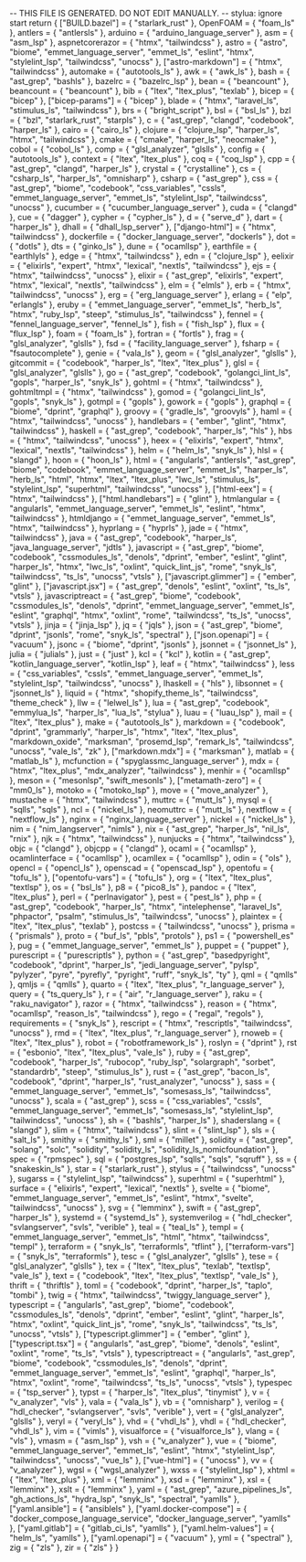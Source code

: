 -- THIS FILE IS GENERATED. DO NOT EDIT MANUALLY.
-- stylua: ignore start
return {
  ["BUILD.bazel"] = { "starlark_rust" },
  OpenFOAM = { "foam_ls" },
  antlers = { "antlersls" },
  arduino = { "arduino_language_server" },
  asm = { "asm_lsp" },
  aspnetcorerazor = { "htmx", "tailwindcss" },
  astro = { "astro", "biome", "emmet_language_server", "emmet_ls", "eslint", "htmx", "stylelint_lsp", "tailwindcss", "unocss" },
  ["astro-markdown"] = { "htmx", "tailwindcss" },
  automake = { "autotools_ls" },
  awk = { "awk_ls" },
  bash = { "ast_grep", "bashls" },
  bazelrc = { "bazelrc_lsp" },
  bean = { "beancount" },
  beancount = { "beancount" },
  bib = { "ltex", "ltex_plus", "texlab" },
  bicep = { "bicep" },
  ["bicep-params"] = { "bicep" },
  blade = { "htmx", "laravel_ls", "stimulus_ls", "tailwindcss" },
  brs = { "bright_script" },
  bsl = { "bsl_ls" },
  bzl = { "bzl", "starlark_rust", "starpls" },
  c = { "ast_grep", "clangd", "codebook", "harper_ls" },
  cairo = { "cairo_ls" },
  clojure = { "clojure_lsp", "harper_ls", "htmx", "tailwindcss" },
  cmake = { "cmake", "harper_ls", "neocmake" },
  cobol = { "cobol_ls" },
  comp = { "glsl_analyzer", "glslls" },
  config = { "autotools_ls" },
  context = { "ltex", "ltex_plus" },
  coq = { "coq_lsp" },
  cpp = { "ast_grep", "clangd", "harper_ls" },
  crystal = { "crystalline" },
  cs = { "csharp_ls", "harper_ls", "omnisharp" },
  csharp = { "ast_grep" },
  css = { "ast_grep", "biome", "codebook", "css_variables", "cssls", "emmet_language_server", "emmet_ls", "stylelint_lsp", "tailwindcss", "unocss" },
  cucumber = { "cucumber_language_server" },
  cuda = { "clangd" },
  cue = { "dagger" },
  cypher = { "cypher_ls" },
  d = { "serve_d" },
  dart = { "harper_ls" },
  dhall = { "dhall_lsp_server" },
  ["django-html"] = { "htmx", "tailwindcss" },
  dockerfile = { "docker_language_server", "dockerls" },
  dot = { "dotls" },
  dts = { "ginko_ls" },
  dune = { "ocamllsp" },
  earthfile = { "earthlyls" },
  edge = { "htmx", "tailwindcss" },
  edn = { "clojure_lsp" },
  eelixir = { "elixirls", "expert", "htmx", "lexical", "nextls", "tailwindcss" },
  ejs = { "htmx", "tailwindcss", "unocss" },
  elixir = { "ast_grep", "elixirls", "expert", "htmx", "lexical", "nextls", "tailwindcss" },
  elm = { "elmls" },
  erb = { "htmx", "tailwindcss", "unocss" },
  erg = { "erg_language_server" },
  erlang = { "elp", "erlangls" },
  eruby = { "emmet_language_server", "emmet_ls", "herb_ls", "htmx", "ruby_lsp", "steep", "stimulus_ls", "tailwindcss" },
  fennel = { "fennel_language_server", "fennel_ls" },
  fish = { "fish_lsp" },
  flux = { "flux_lsp" },
  foam = { "foam_ls" },
  fortran = { "fortls" },
  frag = { "glsl_analyzer", "glslls" },
  fsd = { "facility_language_server" },
  fsharp = { "fsautocomplete" },
  genie = { "vala_ls" },
  geom = { "glsl_analyzer", "glslls" },
  gitcommit = { "codebook", "harper_ls", "ltex", "ltex_plus" },
  glsl = { "glsl_analyzer", "glslls" },
  go = { "ast_grep", "codebook", "golangci_lint_ls", "gopls", "harper_ls", "snyk_ls" },
  gohtml = { "htmx", "tailwindcss" },
  gohtmltmpl = { "htmx", "tailwindcss" },
  gomod = { "golangci_lint_ls", "gopls", "snyk_ls" },
  gotmpl = { "gopls" },
  gowork = { "gopls" },
  graphql = { "biome", "dprint", "graphql" },
  groovy = { "gradle_ls", "groovyls" },
  haml = { "htmx", "tailwindcss", "unocss" },
  handlebars = { "ember", "glint", "htmx", "tailwindcss" },
  haskell = { "ast_grep", "codebook", "harper_ls", "hls" },
  hbs = { "htmx", "tailwindcss", "unocss" },
  heex = { "elixirls", "expert", "htmx", "lexical", "nextls", "tailwindcss" },
  helm = { "helm_ls", "snyk_ls" },
  hlsl = { "slangd" },
  hoon = { "hoon_ls" },
  html = { "angularls", "antlersls", "ast_grep", "biome", "codebook", "emmet_language_server", "emmet_ls", "harper_ls", "herb_ls", "html", "htmx", "ltex", "ltex_plus", "lwc_ls", "stimulus_ls", "stylelint_lsp", "superhtml", "tailwindcss", "unocss" },
  ["html-eex"] = { "htmx", "tailwindcss" },
  ["html.handlebars"] = { "glint" },
  htmlangular = { "angularls", "emmet_language_server", "emmet_ls", "eslint", "htmx", "tailwindcss" },
  htmldjango = { "emmet_language_server", "emmet_ls", "htmx", "tailwindcss" },
  hyprlang = { "hyprls" },
  jade = { "htmx", "tailwindcss" },
  java = { "ast_grep", "codebook", "harper_ls", "java_language_server", "jdtls" },
  javascript = { "ast_grep", "biome", "codebook", "cssmodules_ls", "denols", "dprint", "ember", "eslint", "glint", "harper_ls", "htmx", "lwc_ls", "oxlint", "quick_lint_js", "rome", "snyk_ls", "tailwindcss", "ts_ls", "unocss", "vtsls" },
  ["javascript.glimmer"] = { "ember", "glint" },
  ["javascript.jsx"] = { "ast_grep", "denols", "eslint", "oxlint", "ts_ls", "vtsls" },
  javascriptreact = { "ast_grep", "biome", "codebook", "cssmodules_ls", "denols", "dprint", "emmet_language_server", "emmet_ls", "eslint", "graphql", "htmx", "oxlint", "rome", "tailwindcss", "ts_ls", "unocss", "vtsls" },
  jinja = { "jinja_lsp" },
  jq = { "jqls" },
  json = { "ast_grep", "biome", "dprint", "jsonls", "rome", "snyk_ls", "spectral" },
  ["json.openapi"] = { "vacuum" },
  jsonc = { "biome", "dprint", "jsonls" },
  jsonnet = { "jsonnet_ls" },
  julia = { "julials" },
  just = { "just" },
  kcl = { "kcl" },
  kotlin = { "ast_grep", "kotlin_language_server", "kotlin_lsp" },
  leaf = { "htmx", "tailwindcss" },
  less = { "css_variables", "cssls", "emmet_language_server", "emmet_ls", "stylelint_lsp", "tailwindcss", "unocss" },
  lhaskell = { "hls" },
  libsonnet = { "jsonnet_ls" },
  liquid = { "htmx", "shopify_theme_ls", "tailwindcss", "theme_check" },
  llw = { "lelwel_ls" },
  lua = { "ast_grep", "codebook", "emmylua_ls", "harper_ls", "lua_ls", "stylua" },
  luau = { "luau_lsp" },
  mail = { "ltex", "ltex_plus" },
  make = { "autotools_ls" },
  markdown = { "codebook", "dprint", "grammarly", "harper_ls", "htmx", "ltex", "ltex_plus", "markdown_oxide", "marksman", "prosemd_lsp", "remark_ls", "tailwindcss", "unocss", "vale_ls", "zk" },
  ["markdown.mdx"] = { "marksman" },
  matlab = { "matlab_ls" },
  mcfunction = { "spyglassmc_language_server" },
  mdx = { "htmx", "ltex_plus", "mdx_analyzer", "tailwindcss" },
  menhir = { "ocamllsp" },
  meson = { "mesonlsp", "swift_mesonls" },
  ["metamath-zero"] = { "mm0_ls" },
  motoko = { "motoko_lsp" },
  move = { "move_analyzer" },
  mustache = { "htmx", "tailwindcss" },
  muttrc = { "mutt_ls" },
  mysql = { "sqlls", "sqls" },
  ncl = { "nickel_ls" },
  neomuttrc = { "mutt_ls" },
  nextflow = { "nextflow_ls" },
  nginx = { "nginx_language_server" },
  nickel = { "nickel_ls" },
  nim = { "nim_langserver", "nimls" },
  nix = { "ast_grep", "harper_ls", "nil_ls", "rnix" },
  njk = { "htmx", "tailwindcss" },
  nunjucks = { "htmx", "tailwindcss" },
  objc = { "clangd" },
  objcpp = { "clangd" },
  ocaml = { "ocamllsp" },
  ocamlinterface = { "ocamllsp" },
  ocamllex = { "ocamllsp" },
  odin = { "ols" },
  opencl = { "opencl_ls" },
  openscad = { "openscad_lsp" },
  opentofu = { "tofu_ls" },
  ["opentofu-vars"] = { "tofu_ls" },
  org = { "ltex", "ltex_plus", "textlsp" },
  os = { "bsl_ls" },
  p8 = { "pico8_ls" },
  pandoc = { "ltex", "ltex_plus" },
  perl = { "perlnavigator" },
  pest = { "pest_ls" },
  php = { "ast_grep", "codebook", "harper_ls", "htmx", "intelephense", "laravel_ls", "phpactor", "psalm", "stimulus_ls", "tailwindcss", "unocss" },
  plaintex = { "ltex", "ltex_plus", "texlab" },
  postcss = { "tailwindcss", "unocss" },
  prisma = { "prismals" },
  proto = { "buf_ls", "pbls", "protols" },
  ps1 = { "powershell_es" },
  pug = { "emmet_language_server", "emmet_ls" },
  puppet = { "puppet" },
  purescript = { "purescriptls" },
  python = { "ast_grep", "basedpyright", "codebook", "dprint", "harper_ls", "jedi_language_server", "pylsp", "pylyzer", "pyre", "pyrefly", "pyright", "ruff", "snyk_ls", "ty" },
  qml = { "qmlls" },
  qmljs = { "qmlls" },
  quarto = { "ltex", "ltex_plus", "r_language_server" },
  query = { "ts_query_ls" },
  r = { "air", "r_language_server" },
  raku = { "raku_navigator" },
  razor = { "htmx", "tailwindcss" },
  reason = { "htmx", "ocamllsp", "reason_ls", "tailwindcss" },
  rego = { "regal", "regols" },
  requirements = { "snyk_ls" },
  rescript = { "htmx", "rescriptls", "tailwindcss", "unocss" },
  rmd = { "ltex", "ltex_plus", "r_language_server" },
  rnoweb = { "ltex", "ltex_plus" },
  robot = { "robotframework_ls" },
  roslyn = { "dprint" },
  rst = { "esbonio", "ltex", "ltex_plus", "vale_ls" },
  ruby = { "ast_grep", "codebook", "harper_ls", "rubocop", "ruby_lsp", "solargraph", "sorbet", "standardrb", "steep", "stimulus_ls" },
  rust = { "ast_grep", "bacon_ls", "codebook", "dprint", "harper_ls", "rust_analyzer", "unocss" },
  sass = { "emmet_language_server", "emmet_ls", "somesass_ls", "tailwindcss", "unocss" },
  scala = { "ast_grep" },
  scss = { "css_variables", "cssls", "emmet_language_server", "emmet_ls", "somesass_ls", "stylelint_lsp", "tailwindcss", "unocss" },
  sh = { "bashls", "harper_ls" },
  shaderslang = { "slangd" },
  slim = { "htmx", "tailwindcss" },
  slint = { "slint_lsp" },
  sls = { "salt_ls" },
  smithy = { "smithy_ls" },
  sml = { "millet" },
  solidity = { "ast_grep", "solang", "solc", "solidity", "solidity_ls", "solidity_ls_nomicfoundation" },
  spec = { "rpmspec" },
  sql = { "postgres_lsp", "sqlls", "sqls", "sqruff" },
  ss = { "snakeskin_ls" },
  star = { "starlark_rust" },
  stylus = { "tailwindcss", "unocss" },
  sugarss = { "stylelint_lsp", "tailwindcss" },
  superhtml = { "superhtml" },
  surface = { "elixirls", "expert", "lexical", "nextls" },
  svelte = { "biome", "emmet_language_server", "emmet_ls", "eslint", "htmx", "svelte", "tailwindcss", "unocss" },
  svg = { "lemminx" },
  swift = { "ast_grep", "harper_ls" },
  systemd = { "systemd_ls" },
  systemverilog = { "hdl_checker", "svlangserver", "svls", "verible" },
  teal = { "teal_ls" },
  templ = { "emmet_language_server", "emmet_ls", "html", "htmx", "tailwindcss", "templ" },
  terraform = { "snyk_ls", "terraformls", "tflint" },
  ["terraform-vars"] = { "snyk_ls", "terraformls" },
  tesc = { "glsl_analyzer", "glslls" },
  tese = { "glsl_analyzer", "glslls" },
  tex = { "ltex", "ltex_plus", "texlab", "textlsp", "vale_ls" },
  text = { "codebook", "ltex", "ltex_plus", "textlsp", "vale_ls" },
  thrift = { "thriftls" },
  toml = { "codebook", "dprint", "harper_ls", "taplo", "tombi" },
  twig = { "htmx", "tailwindcss", "twiggy_language_server" },
  typescript = { "angularls", "ast_grep", "biome", "codebook", "cssmodules_ls", "denols", "dprint", "ember", "eslint", "glint", "harper_ls", "htmx", "oxlint", "quick_lint_js", "rome", "snyk_ls", "tailwindcss", "ts_ls", "unocss", "vtsls" },
  ["typescript.glimmer"] = { "ember", "glint" },
  ["typescript.tsx"] = { "angularls", "ast_grep", "biome", "denols", "eslint", "oxlint", "rome", "ts_ls", "vtsls" },
  typescriptreact = { "angularls", "ast_grep", "biome", "codebook", "cssmodules_ls", "denols", "dprint", "emmet_language_server", "emmet_ls", "eslint", "graphql", "harper_ls", "htmx", "oxlint", "rome", "tailwindcss", "ts_ls", "unocss", "vtsls" },
  typespec = { "tsp_server" },
  typst = { "harper_ls", "ltex_plus", "tinymist" },
  v = { "v_analyzer", "vls" },
  vala = { "vala_ls" },
  vb = { "omnisharp" },
  verilog = { "hdl_checker", "svlangserver", "svls", "verible" },
  vert = { "glsl_analyzer", "glslls" },
  veryl = { "veryl_ls" },
  vhd = { "vhdl_ls" },
  vhdl = { "hdl_checker", "vhdl_ls" },
  vim = { "vimls" },
  visualforce = { "visualforce_ls" },
  vlang = { "vls" },
  vmasm = { "asm_lsp" },
  vsh = { "v_analyzer" },
  vue = { "biome", "emmet_language_server", "emmet_ls", "eslint", "htmx", "stylelint_lsp", "tailwindcss", "unocss", "vue_ls" },
  ["vue-html"] = { "unocss" },
  vv = { "v_analyzer" },
  wgsl = { "wgsl_analyzer" },
  wxss = { "stylelint_lsp" },
  xhtml = { "ltex", "ltex_plus" },
  xml = { "lemminx" },
  xsd = { "lemminx" },
  xsl = { "lemminx" },
  xslt = { "lemminx" },
  yaml = { "ast_grep", "azure_pipelines_ls", "gh_actions_ls", "hydra_lsp", "snyk_ls", "spectral", "yamlls" },
  ["yaml.ansible"] = { "ansiblels" },
  ["yaml.docker-compose"] = { "docker_compose_language_service", "docker_language_server", "yamlls" },
  ["yaml.gitlab"] = { "gitlab_ci_ls", "yamlls" },
  ["yaml.helm-values"] = { "helm_ls", "yamlls" },
  ["yaml.openapi"] = { "vacuum" },
  yml = { "spectral" },
  zig = { "zls" },
  zir = { "zls" }
}
